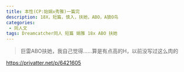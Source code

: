 ```yaml
---
title: 本性(CP:始娟x秀雅)一篇完
description: 18X，短篇，慎入，扶她，ABO，A狼O鸟
categories:
 - 同人文
tags: Dreamcatcher同人 短篇 娟雅 18x ABO 扶她
---
```


> 巨雷ABO扶她，我自己觉得……算是有点高的H，以前没写过这么肉的

<!-- more -->

<p><a href="https://privatter.net/p/6421605">https://privatter.net/p/6421605</a></p>

